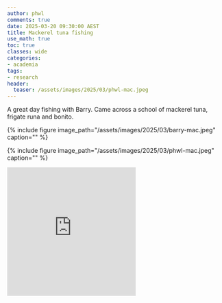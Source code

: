 ```yaml
---
author: phwl
comments: true
date: 2025-03-20 09:30:00 AEST
title: Mackerel tuna fishing
use_math: true
toc: true
classes: wide
categories:
- academia
tags:
- research
header:
  teaser: /assets/images/2025/03/phwl-mac.jpeg
---
```


A great day fishing with Barry. Came across a school of mackerel tuna, frigate runa and bonito.

{% include figure image_path="/assets/images/2025/03/barry-mac.jpeg" caption="" %}

{% include figure image_path="/assets/images/2025/03/phwl-mac.jpeg" caption="" %}

<iframe height="300"
src="https://www.youtube.com/embed/vVuhPHgFSWk?si=quh9ptBivOhgvJ3T"
title="YouTube video player"
frameborder="0"
allow="accelerometer; autoplay; clipboard-write; encrypted-media; gyroscope; picture-in-picture; web-share"
allowfullscreen></iframe>


